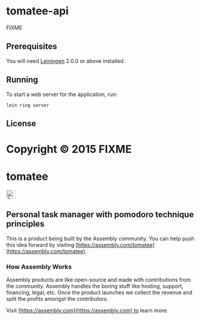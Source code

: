 # tomatee-api

FIXME

## Prerequisites

You will need [Leiningen][] 2.0.0 or above installed.

[leiningen]: https://github.com/technomancy/leiningen

## Running

To start a web server for the application, run:

    lein ring server

## License

Copyright © 2015 FIXME
=======
# tomatee

<a href="https://assembly.com/tomatee/bounties"><img src="https://asm-badger.herokuapp.com/tomatee/badges/tasks.svg" height="24px" alt="Open Tasks" /></a>

## Personal task manager with pomodoro technique principles

This is a product being built by the Assembly community. You can help push this idea forward by visiting [https://assembly.com/tomatee](https://assembly.com/tomatee).

### How Assembly Works

Assembly products are like open-source and made with contributions from the community. Assembly handles the boring stuff like hosting, support, financing, legal, etc. Once the product launches we collect the revenue and split the profits amongst the contributors.

Visit [https://assembly.com](https://assembly.com) to learn more.
